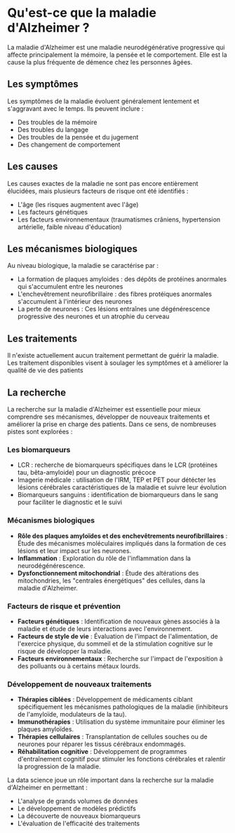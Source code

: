 # Qu'est-ce que la maladie d'Alzheimer ?
La maladie d'Alzheimer est une maladie neurodégénérative progressive qui 
affecte principalement la mémoire, la pensée et le comportement. Elle est la 
cause la plus fréquente de démence chez les personnes âgées.

## Les symptômes
Les symptômes de la maladie évoluent généralement lentement et s'aggravant avec 
le temps. Ils peuvent inclure :
- Des troubles de la mémoire
- Des troubles du langage
- Des troubles de la pensée et du jugement
- Des changement de comportement

## Les causes
Les causes exactes de la maladie ne sont pas encore entièrement élucidées, 
mais plusieurs facteurs de risque ont été identifiés :
- L'âge (les risques augmentent avec l'âge)
- Les facteurs génétiques
- Les facteurs environnementaux (traumatismes crâniens, hypertension artérielle, faible niveau d'éducation)

## Les mécanismes biologiques
Au niveau biologique, la maladie se caractérise par :
- La formation de plaques amyloides : des dépôts de protéines anormales qui s'accumulent entre les neurones
- L'enchevêtrement neurofibrillaire : des fibres protéiques anormales s'accumulent à l'intérieur des neurones
- La perte de neurones : Ces lésions entraînes une dégénérescence progressive des neurones et un atrophie du cerveau

 ## Les traitements
 Il n'existe actuellement aucun traitement permettant de guérir la maladie. Les traitement disponibles visent à soulager les symptômes et à améliorer la qualité de vie des patients

 ## La recherche
 La recherche sur la maladie d'Alzheimer est essentielle pour mieux comprendre ses mécanismes, développer de nouveaux traitements et améliorer la prise en charge des patients.
 Dans ce sens, de nombreuses pistes sont explorées :
 ### Les biomarqueurs 
 - LCR : recherche de biomarqueurs spécifiques dans le LCR (protéines tau, bêta-amyloide) pour un diagnostic précoce
 - Imagerie médicale : utilisation de l'IRM, TEP et PET pour détécter les lésions cérébrales caractéristiques de la maladie et suivre leur évolution
 - Biomarqueurs sanguins : identification de biomarqueurs dans le sang pour faciliter le diagnostic et le suivi
 ### Mécanismes biologiques
 - **Rôle des plaques amyloïdes et des enchevêtrements neurofibrillaires** : Étude des mécanismes moléculaires impliqués dans la formation de ces lésions et leur impact sur les neurones.
 - **Inflammation** : Exploration du rôle de l'inflammation dans la neurodégénérescence.
 - **Dysfonctionnement mitochondrial** : Étude des altérations des mitochondries, les "centrales énergétiques" des cellules, dans la maladie d'Alzheimer.
 ### Facteurs de risque et prévention
 - **Facteurs génétiques** : Identification de nouveaux gènes associés à la maladie et étude de leurs interactions avec l'environnement.
 - **Facteurs de style de vie** : Évaluation de l'impact de l'alimentation, de l'exercice physique, du sommeil et de la stimulation cognitive sur le risque de développer la maladie.
 - **Facteurs environnementaux** : Recherche sur l'impact de l'exposition à des polluants ou à certains métaux lourds.
 ### Développement de nouveaux traitements
 - **Thérapies ciblées** : Développement de médicaments ciblant spécifiquement les mécanismes pathologiques de la maladie (inhibiteurs de l'amyloïde, modulateurs de la tau).
 - **Immunothérapies** : Utilisation du système immunitaire pour éliminer les plaques amyloïdes.
 - **Thérapies cellulaires** : Transplantation de cellules souches ou de neurones pour réparer les tissus cérébraux endommagés.
 - **Réhabilitation cognitive** : Développement de programmes d'entraînement cognitif pour stimuler les fonctions cérébrales et ralentir la progression de la maladie.

La data science joue un rôle important dans la recherche sur la maladie d'Alzheimer en permettant :
- L'analyse de grands volumes de données
- Le développement de modèles prédictifs
- La découverte de nouveaux biomarqueurs
- L'évaluation de l'efficacité des traitements
